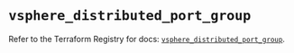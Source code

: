 # `vsphere_distributed_port_group`

Refer to the Terraform Registry for docs: [`vsphere_distributed_port_group`](https://registry.terraform.io/providers/hashicorp/vsphere/2.12.0/docs/resources/distributed_port_group).
